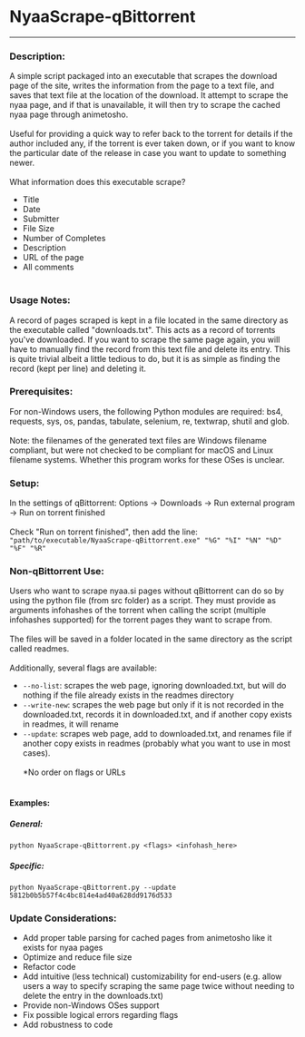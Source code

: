 # NyaaScrape-qBittorrent
********************************

### Description:
A simple script packaged into an executable that scrapes the download page of the site, writes the information from the page to a text file, and saves that text file at the location of the download. It attempt to scrape the nyaa page, and if that is unavailable, it will then try to scrape the cached nyaa page through animetosho.
<BR><BR>
Useful for providing a quick way to refer back to the torrent for details if the author included any, if the torrent is ever taken down, or if you want to know the particular date of the release in case you want to update to something newer.
<BR><BR>
What information does this executable scrape?
- Title
- Date
- Submitter
- File Size
- Number of Completes
- Description
- URL of the page
- All comments
<BR><BR>

### Usage Notes:
A record of pages scraped is kept in a file located in the same directory as the executable called "downloads.txt". This acts as a record of torrents you've downloaded. If you want to scrape the same page again, you will have to manually find the record from this text file and delete its entry. This is quite trivial albeit a little tedious to do, but it is as simple as finding the record (kept per line) and deleting it.

### Prerequisites:
For non-Windows users, the following Python modules are required: bs4, requests, sys, os, pandas, tabulate, selenium, re, textwrap, shutil and glob.
<BR><BR>
Note: the filenames of the generated text files are Windows filename compliant, but were not checked to be compliant for macOS and Linux filename systems. Whether this program works for these OSes is unclear.

### Setup:
In the settings of qBittorrent: Options -> Downloads -> Run external program -> Run on torrent finished
<BR><BR>
Check "Run on torrent finished", then add the line: `"path/to/executable/NyaaScrape-qBittorrent.exe" "%G" "%I" "%N" "%D" "%F" "%R"`

### Non-qBittorrent Use:
Users who want to scrape nyaa.si pages without qBittorrent can do so by using the python file (from src folder) as a script. They must provide as arguments infohashes of the torrent when calling the script (multiple infohashes supported) for the torrent pages they want to scrape from.
<BR><BR>
The files will be saved in a folder located in the same directory as the script called readmes.
<BR><BR>
Additionally, several flags are available:
- `--no-list`: scrapes the web page, ignoring downloaded.txt, but will do nothing if the file already exists in the readmes directory
- `--write-new`: scrapes the web page but only if it is not recorded in the downloaded.txt, records it in downloaded.txt, and if another copy exists in readmes, it will rename
- `--update`: scrapes web page, add to downloaded.txt, and renames file if another copy exists in readmes (probably what you want to use in most cases).
<BR><BR>
*No order on flags or URLs
<BR><BR>

#### Examples:
##### General:
`python NyaaScrape-qBittorrent.py <flags> <infohash_here>`
##### Specific:
`python NyaaScrape-qBittorrent.py --update 5812b0b5b57f4c4bc814e4ad40a628dd9176d533`

### Update Considerations:
- Add proper table parsing for cached pages from animetosho like it exists for nyaa pages
- Optimize and reduce file size
- Refactor code
- Add intuitive (less technical) customizability for end-users (e.g. allow users a way to specify scraping the same page twice without needing to delete the entry in the downloads.txt)
- Provide non-Windows OSes support
- Fix possible logical errors regarding flags
- Add robustness to code






